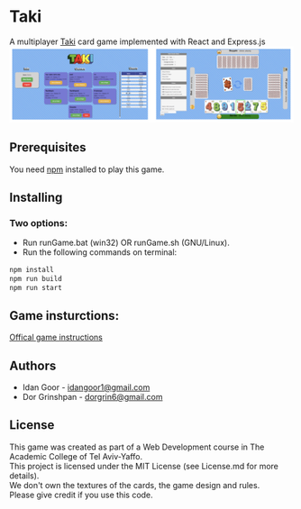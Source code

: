 # Taki
A multiplayer [Taki](https://en.wikipedia.org/wiki/Taki_(card_game)) card game implemented with React and Express.js  
![Taki Screenshots](/images/taki_screens.png)

## Prerequisites
You need [npm](https://www.npmjs.com/get-npm) installed to play this game.

## Installing
### Two options:
* Run runGame.bat (win32) OR  runGame.sh (GNU/Linux).
* Run the following commands on terminal: 
``` 
npm install
npm run build
npm run start
````

## Game insturctions: 
[Offical game instructions](https://sfilev2.f-static.com/image/users/395469/ftp/my_files/Instructions_eng/SuperTaki_Web_Eng_2018.pdf?id=30888538)

## Authors
* Idan Goor - idangoor1@gmail.com
* Dor Grinshpan - dorgrin6@gmail.com

## License
This game was created as part of a Web Development course in The Academic College of Tel Aviv-Yaffo.  
This project is licensed under the MIT License (see License.md for more details).  
We don't own the textures of the cards, the game design and rules.    
Please give credit if you use this code.
